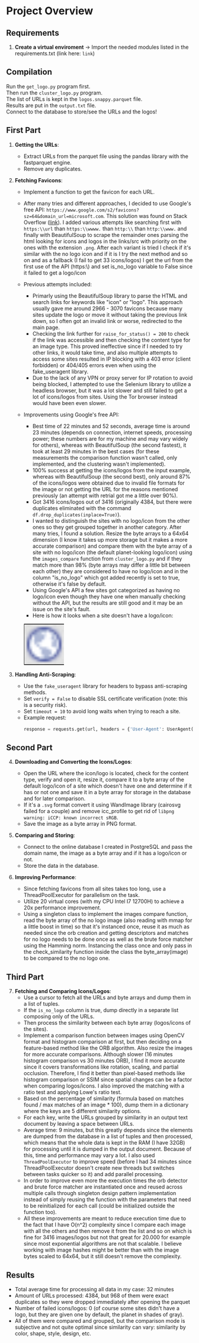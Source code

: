 # Project Overview

## Requirements

1. **Create a virtual enviroment**
   -> Import the  needed modules listed in the requirements.txt (link here: `link`)

## Compilation

Run the `get_logo.py` program first.  
Then run the `cluster_logo.py` program.  
The list of URLs is kept in the `logos.snappy.parquet` file.  
Results are put in the `output.txt` file.  
Connect to the database to store/see the URLs and the logos!

## First Part

1. **Getting the URLs**:
   - Extract URLs from the parquet file using the pandas library with the fastparquet engine.
   - Remove any duplicates.

2. **Fetching Favicons**:
   - Implement a function to get the favicon for each URL.
   - After many tries and different approaches, I decided to use Google's free API: `https://www.google.com/s2/favicons?sz=64&domain_url=microsoft.com`. This solution was found on Stack Overflow ([link](https://stackoverflow.com/questions/10456663/any-way-to-grab-a-logo-icon-from-website-url-programmatically)). I added various attempts like searching first with `https:\\url` than `https:\\wwww.` than `http:\\` than `http:\\www.` and finally with BeautifulSoup to scrape the remainder ones parsing the html looking for icons and logos in the links/src with priority on the ones with the extension `.png`. After each variant is tried I check if it's similar with the no logo icon and if it is I try the next method and so on and as a fallback (I fail to get 33 icons/logos) I get the url from the first use of the API (https:\\) and set is_no_logo variable to False since it failed to get a logo/icon
   - Previous attempts included:
     - Primarly using the BeautifulSoup library to parse the HTML and search links for keywords like "icon" or "logo". This approach usually gave me around 2966 - 3070 favicons because many sites update the logo or move it without taking the previous link down, so I often got an invalid link or worse, redirected to the main page.
     - Checking the link further for `raise_for_status() = 200` to check if the link was accessible and then checking the content type for an image type. This proved ineffective since if I needed to try other links, it would take time, and also multiple attempts to access some sites resulted in IP blocking with a 403 error (client forbidden) or 404/405 errors even when using the fake_useragent library.
     - Due to the lack of any VPN or proxy server for IP rotation to avoid being blocked, I attempted to use the Selenium library to utilize a headless browser, but it was a lot slower and still failed to get a lot of icons/logos from sites. Using the Tor browser instead would have been even slower.
   - Improvements using Google's free API:
     - Best time of 22 minutes and 52 seconds, average time is around 23 minutes (depends on connection, internet speeds, processing power; these numbers are for my machine and may vary widely for others), whereas with BeautifulSoup (the second fastest), it took at least 29 minutes in the best cases (for these measurements the comparison function wasn't called, only implemented, and the clustering wasn't implemented).
     - 100% success at getting the icons/logos from the input example, whereas with BeautifulSoup (the second best), only around 87% of the icons/logos were obtained due to invalid file formats for the image or not getting the URL for the reasons mentioned previously (an attempt with retrial got me a little over 90%).
     - Got 3416 icons/logos out of 3416 (originally 4384, but there were duplicates eliminated with the command `df.drop_duplicates(inplace=True)`).
     - I wanted to distinguish the sites with no logo/icon from the other ones so they get grouped together in another category. After many tries, I found a solution. Resize the byte arrays to a 64x64 dimension (I know it takes up more storage but it makes a more accurate comparison) and compare them with the byte array of a site with no logo/icon (the default planet-looking logo/icon) using the `images_compare` function from `cluster_logo.py` and if they match more than 98% (byte arrays may differ a little bit between each other) they are considered to have no logo/icon and in the column "is_no_logo" which got added recently is set to true, otherwise it's false by default.
     - Using Google's API a few sites got categorized as having no logo/icon even though they have one when manually checking without the API, but the results are still good and it may be an issue on the site's fault.
     - Here is how it looks when a site doesn't have a logo/icon:
     
     ![alt text](image.png)

3. **Handling Anti-Scraping**:
   - Use the `fake_useragent` library for headers to bypass anti-scraping methods.
   - Set `verify = False` to disable SSL certificate verification (note: this is a security risk).
   - Set `timeout = 10` to avoid long waits when trying to reach a site.
   - Example request:
     ```python
     response = requests.get(url, headers = {'User-Agent': UserAgent().random}, verify = False, timeout = 10)
     ```

## Second Part

4. **Downloading and Converting the Icons/Logos**:
   - Open the URL where the icon/logo is located, check for the content type, verify and open it, resize it, compare it to a byte array of the default logo/icon of a site which doesn't have one and determine if it has or not one and save it in a byte array for storage in the database and for later comparison.
   - If it's a `.svg` format convert it using WandImage library (cairosvg failed for a couple) and remove icc_profile to get rid of `libpng warning: iCCP: known incorrect sRGB`.
   - Save the image as a byte array in PNG format.

5. **Comparing and Storing**:
   - Connect to the online database I created in PostgreSQL and pass the domain name, the image as a byte array and if it has a logo/icon or not.
   - Store the data in the database.

6. **Improving Performance**:
   - Since fetching favicons from all sites takes too long, use a ThreadPoolExecutor for parallelism on the task.
   - Utilize 20 virtual cores (with my CPU Intel I7 12700H) to achieve a 20x performance improvement.
   - Using a singleton class to implement the images compare function, read the byte array of the no logo image (also reading with mmap for a little boost in time) so that it's instanced once, reuse it as much as needed since the orb creation and getting descriptors and matches for no logo needs to be done once as well as the brute force matcher using the Hamming norm. Instancing the class once and only pass in the check_similarity function inside the class the byte_array(image) to be compared to the no logo one.

## Third Part

7. **Fetching and Comparing Icons/Logos**:
   - Use a cursor to fetch all the URLs and byte arrays and dump them in a list of tuples.
   - If the `is_no_logo` column is true, dump directly in a separate list composing only of the URLs.
   - Then process the similarity between each byte array (logos/icons of the sites).
   - Implement a comparison function between images using OpenCV format and histogram comparison at first, but then deciding on a feature-based method like the ORB algorithm. Also resize the images for more accurate comparisons. Although slower (16 minutes histogram comparison vs 30 minutes ORB), I find it more accurate since it covers transformations like rotation, scaling, and partial occlusion. Therefore, I find it better than pixel-based methods like histogram comparison or SSIM since spatial changes can be a factor when comparing logos/icons. I also improved the matching with a ratio test and applying Lowe's ratio test.
   - Based on the percentage of similarity (formula based on matches found / max matches of an image * 100), dump them in a dictionary where the keys are 5 different similarity options.
   - For each key, write the URLs grouped by similarity in an output text document by leaving a space between URLs.
   - Average time: 9 minutes, but this greatly depends since the elements are dumped from the database in a list of tuples and then processed, which means that the whole data is kept in the RAM (I have 32GB) for processing until it is dumped in the output document. Because of this, time and performance may vary a lot. I also used `ThreadPoolExecutor` to improve speed (before I had 34 minutes since ThreadPoolExecutor doesn't create new threads but switches between tasks quicker so it) and add parallel  processing.
   - In order to improve even more the execution times the orb detector and brute force matcher are instantiated once and reused across multiple calls through singleton design pattern implementation instead of simply reusing the function with the parameters that need to be reinitialized for each call (could be initialized outside the function too).
   - All these improvements are meant to reduce execution time due to the fact that I have O(n^2) complexity since I compare each image with all the others and then remove it from the list and so on which is fine for 3416 images/logos but not that great for 20.000 for example since most exponential algorithms are not that scalable. I believe working with image hashes might be better than with the image bytes scaled to 64x64, but it still doesn't remove the complexity.


## Results
   - Total average time for processing all data in my case: 32 minutes
   - Amount of URLs processed: 4384, but 968 of them were exact duplicates so they were dropped immediately after opening the parquet
   - Number of failed icons/logos: 0 (of course some sites didn't have a logo, but they are given one by default, the planet in shades of gray).
   - All of them were compared and grouped, but the comparison mode is subjective and not quite optimal since similarity can vary: similarity by color, shape, style, design, etc.